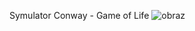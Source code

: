 Symulator Conway - Game of Life
![obraz](https://github.com/amazur003/AdvancedSimulation/assets/82524014/fde5c05f-83d2-4334-9679-40faeb289775)
